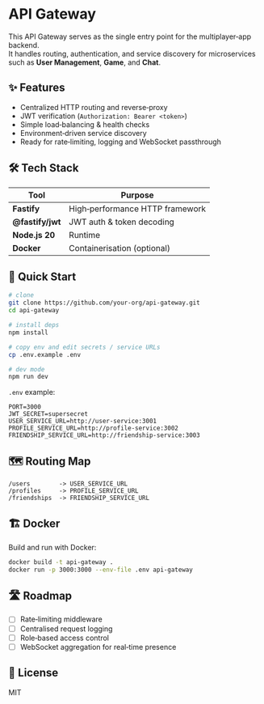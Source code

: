 
# API Gateway

This API Gateway serves as the single entry point for the multiplayer‑app backend.  
It handles routing, authentication, and service discovery for microservices such as **User Management**, **Game**, and **Chat**.

## ✨ Features
- Centralized HTTP routing and reverse‑proxy
- JWT verification (`Authorization: Bearer <token>`)
- Simple load‑balancing & health checks
- Environment‑driven service discovery
- Ready for rate‑limiting, logging and WebSocket passthrough

## 🛠 Tech Stack
| Tool | Purpose |
|------|---------|
| **Fastify** | High‑performance HTTP framework |
| **@fastify/jwt** | JWT auth & token decoding |
| **Node.js 20** | Runtime |
| **Docker** | Containerisation (optional) |

## 🚀 Quick Start

```bash
# clone
git clone https://github.com/your‑org/api‑gateway.git
cd api‑gateway

# install deps
npm install

# copy env and edit secrets / service URLs
cp .env.example .env

# dev mode
npm run dev
```

`.env` example:
```env
PORT=3000
JWT_SECRET=supersecret
USER_SERVICE_URL=http://user-service:3001
PROFILE_SERVICE_URL=http://profile-service:3002
FRIENDSHIP_SERVICE_URL=http://friendship-service:3003
```

## 🗺️  Routing Map
```
/users        -> USER_SERVICE_URL
/profiles     -> PROFILE_SERVICE_URL
/friendships  -> FRIENDSHIP_SERVICE_URL
```

## 🏗️  Docker

Build and run with Docker:

```bash
docker build -t api-gateway .
docker run -p 3000:3000 --env-file .env api-gateway
```

## 🛣️  Roadmap
- [ ] Rate‑limiting middleware
- [ ] Centralised request logging
- [ ] Role‑based access control
- [ ] WebSocket aggregation for real‑time presence

## 📄 License
MIT
